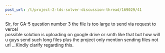 ```yaml
---
post_url: /t/project-2-tds-solver-discussion-thread/169029/41
---
```

Sir, for GA-5 question number 3 the file is too large to send via request to vercel  
possible solution is uploading on google drive or smth like that but how will u guys send such long files plus the project only mention sending files not url …Kindly clarify regarding this.